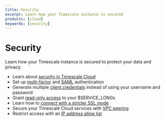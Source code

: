 ```yaml
---
title: Security
excerpt: Learn how your Timescale instance is secured
products: [cloud]
keywords: [security]
---
```


# Security

Learn how your Timescale instance is secured to protect your data and
privacy.

*   Learn about [security in Timescale Cloud][overview]
*   Set up [multi-factor][mfa] and [SAML][saml] authentication
*   Generate multiple [client credentials][client-credentials] instead of using your username and password
*   Grant [read-only access][read-only] to your $SERVICE_LONGs
*   Learn how to [connect with a stricter SSL mode][ssl]
*   Secure your Timescale Cloud services with [VPC peering][vpc-peering]
*   Restrict access with an [IP address allow list][ip-allowlist]


[overview]: /use-timescale/:currentVersion:/security/overview/
[ssl]: /use-timescale/:currentVersion:/security/strict-ssl/
[mfa]: /use-timescale/:currentVersion:/security/multi-factor-authentication/
[saml]: /use-timescale/:currentVersion:/security/saml/
[client-credentials]: /use-timescale/:currentVersion:/security/client-credentials/
[read-only]: /use-timescale/:currentVersion:/security//read-only-role/
[vpc-peering]: /use-timescale/:currentVersion:/security/vpc/
[ip-allowlist]: /use-timescale/:currentVersion:/security/ip-allow-list/